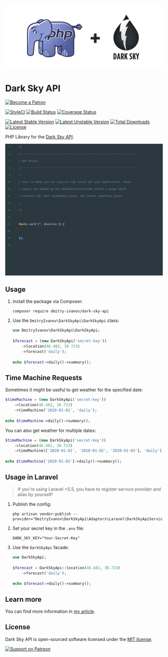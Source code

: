 ![PHP Library for the Dark Sky API](art/dark-sky-api.png)

# Dark Sky API

[<img src="https://raw.githubusercontent.com/dmitry-ivanov/dark-sky-api/master/art/become-a-patron.png" alt="Become a Patron" width="160" />](https://patreon.com/dmitryivanov)

[![StyleCI](https://github.styleci.io/repos/148543382/shield?branch=master&style=flat)](https://github.styleci.io/repos/148543382)
[![Build Status](https://travis-ci.com/dmitry-ivanov/dark-sky-api.svg?branch=master)](https://travis-ci.com/dmitry-ivanov/dark-sky-api)
[![Coverage Status](https://coveralls.io/repos/github/dmitry-ivanov/dark-sky-api/badge.svg?branch=master)](https://coveralls.io/github/dmitry-ivanov/dark-sky-api?branch=master)

[![Latest Stable Version](https://poser.pugx.org/dmitry-ivanov/dark-sky-api/v/stable)](https://packagist.org/packages/dmitry-ivanov/dark-sky-api)
[![Latest Unstable Version](https://poser.pugx.org/dmitry-ivanov/dark-sky-api/v/unstable)](https://packagist.org/packages/dmitry-ivanov/dark-sky-api)
[![Total Downloads](https://poser.pugx.org/dmitry-ivanov/dark-sky-api/downloads)](https://packagist.org/packages/dmitry-ivanov/dark-sky-api)
[![License](https://poser.pugx.org/dmitry-ivanov/dark-sky-api/license)](https://packagist.org/packages/dmitry-ivanov/dark-sky-api)

PHP Library for the [Dark Sky API](https://darksky.net/dev/docs).

![Dark Sky API - Demo](doc/img/demo.gif)

## Usage

1. Install the package via Composer:

    ```shell script
    composer require dmitry-ivanov/dark-sky-api
    ```

2. Use the `DmitryIvanov\DarkSkyApi\DarkSkyApi` class:

    ```php
    use DmitryIvanov\DarkSkyApi\DarkSkyApi;

    $forecast = (new DarkSkyApi('secret-key'))
        ->location(46.482, 30.723)
        ->forecast('daily');

    echo $forecast->daily()->summary();
    ```

## Time Machine Requests

Sometimes it might be useful to get weather for the specified date:

```php
$timeMachine = (new DarkSkyApi('secret-key'))
    ->location(46.482, 30.723)
    ->timeMachine('2020-01-01', 'daily');

echo $timeMachine->daily()->summary();
```

You can also get weather for multiple dates:

```php
$timeMachine = (new DarkSkyApi('secret-key'))
    ->location(46.482, 30.723)
    ->timeMachine(['2020-01-01', '2020-01-02', '2020-01-03'], 'daily');

echo $timeMachine['2020-01-02']->daily()->summary();
```

## Usage in Laravel

> If you're using Laravel <5.5, you have to register service provider and alias by yourself!

1. Publish the config:

    ```shell script
    php artisan vendor:publish --provider="DmitryIvanov\DarkSkyApi\Adapters\Laravel\DarkSkyApiServiceProvider"
    ```

2. Set your secret key in the `.env` file:

    ```dotenv
    DARK_SKY_KEY="Your-Secret-Key"
    ```

3. Use the `DarkSkyApi` facade:

    ```php
    use DarkSkyApi;

    $forecast = DarkSkyApi::location(46.482, 30.723)
        ->forecast('daily');

    echo $forecast->daily()->summary();
    ```

## Learn more

You can find more information in [my article](https://medium.com/@dmitry.g.ivanov/weather-forecast-in-php-95bca6b0ed18).

## License

Dark Sky API is open-sourced software licensed under the [MIT license](LICENSE.md).

[<img src="https://raw.githubusercontent.com/dmitry-ivanov/dark-sky-api/master/art/support-on-patreon.png" alt="Support on Patreon" width="125" />](https://patreon.com/dmitryivanov)
